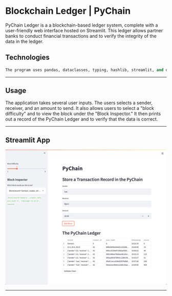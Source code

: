 # Blockchain Ledger | PyChain

PyChain Ledger is a a blockchain-based ledger system, complete with a user-friendly web interface hosted on Streamlit. This ledger allows partner banks to conduct financial transactions and to verify the integrity of the data in the ledger.


## Technologies

```python
The program uses pandas, dataclasses, typing, hashlib, streamlit, and datetime.
```

---

## Usage

The application takes several user inputs. The users selects a sender, receiver, and an amount to send. It also allows users to select a "block difficulty" and to view the block under the "Block Inspector." It then prints out a record of the PyChain Ledger and to verify that the data is correct.

---

## Streamlit App

![Streamlit](streamlit_pychain.png)

---
